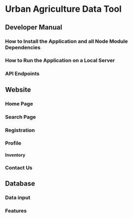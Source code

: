 # Urban Agriculture Data Tool


## Developer Manual
### How to Install the Application and all Node Module Dependencies

### How to Run the Application on a Local Server


### API Endpoints

## Website

### Home Page


### Search Page

### Registration

### Profile

#### Inventory

### Contact Us

## Database


### Data input

### Features


